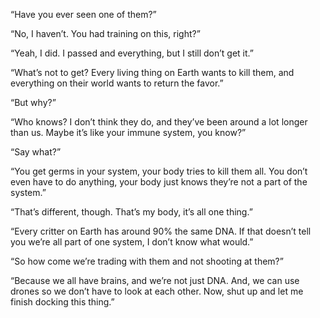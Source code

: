 “Have you ever seen one of them?”

<!--more-->

“No, I haven’t. You had training on this, right?”

“Yeah, I did. I passed and everything, but I still don’t get it.”

“What’s not to get? Every living thing on Earth wants to kill them, and everything on their world wants to return the favor.”

“But why?”

“Who knows? I don’t think they do, and they’ve been around a lot longer than us. Maybe it’s like your immune system, you know?”

“Say what?”

“You get germs in your system, your body tries to kill them all. You don’t even have to do anything, your body just knows they’re not a part of the system.”

“That’s different, though. That’s my body, it’s all one thing.”

“Every critter on Earth has around 90% the same DNA. If that doesn’t tell you we’re all part of one system, I don’t know what would.”

“So how come we’re trading with them and not shooting at them?”

“Because we all have brains, and we’re not just DNA. And, we can use drones so we don’t have to look at each other. Now, shut up and let me finish docking this thing.”